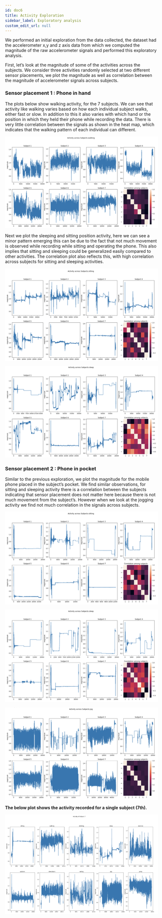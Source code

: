 ```yaml
---
id: doc6
title: Activity Exploration
sidebar_label: Exploratory analysis 
custom_edit_url: null
---
```


We performed an initial exploration from the data collected, the dataset had the accelerometer x,y and z axis data from which we computed the magnitude of the raw accelerometer signals and performed this exploratory analysis.

First, let’s look at the magnitude of some of the activities across the subjects. We consider three activities randomly selected at two different sensor placements, we plot the magnitude as well as correlation between the magnitude of accelerometer signals across subjects.

### Sensor placement 1 : Phone in hand

The plots below show walking activity, for the 7 subjects. We can see that activity like walking varies based on how each individual subject walks, either fast or slow. In addition to this it also varies with which hand or the position in which they held their phone while recording the data. There is very little correlation between the signals as shown in the heat map, which indicates that the walking pattern of each individual can different.

![img](../static/img/1.png)

Next we plot the sleeping and sitting position activity, here we can see a minor pattern emerging this can be due to the fact that not much movement is observed while recording while sitting and operating the phone. This also implies that sitting and sleeping could be generalized easily compared to other activities. The correlation plot also reflects this, with high correlation across subjects for sitting and sleeping activities.


![img](../static/img/2.png)



![img](../static/img/3.png)


### Sensor placement 2 : Phone in pocket 

Similar to the previous exploration, we plot the magnitude for the mobile phone placed in the subject’s pocket. We find similar observations, for sitting and sleeping activity there is a correlation between the subjects indicating that sensor placement does not matter here because there is not much movement from the subject’s. However when we look at the jogging activity we find not much correlation in the signals across subjects.

![img](../static/img/4.png)

![img](../static/img/5.png)


![img](../static/img/6.png)

**The below plot shows the activity recorded for a single subject (7th).** 


![img](../static/img/7.png)


